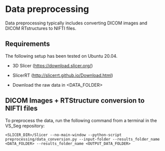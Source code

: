 # Data preprocessing
Data preprocessing typically includes converting DICOM images and DICOM RTstructures to NIFTI files.


##  Requirements

The following setup has been tested on Ubuntu 20.04.

* 3D Slicer (https://download.slicer.org/)
* SlicerRT (http://slicerrt.github.io/Download.html)

* Download the raw data in <DATA_FOLDER>

        
## DICOM Images + RTStructure conversion to NIFTI files

To preprocess the data, run the following command from a terminal in the VS_Seg repository:

``` <SLICER_DIR>/Slicer --no-main-window --python-script preprocessing/data_conversion.py --input-folder --results_folder_name <DATA_FOLDER> --results_folder_name <OUTPUT_DATA_FOLDER> ```



